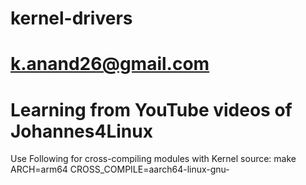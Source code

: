 # kernel-drivers
# k.anand26@gmail.com
# Learning from YouTube videos of Johannes4Linux
Use Following for cross-compiling modules with Kernel source:
make ARCH=arm64 CROSS_COMPILE=aarch64-linux-gnu-